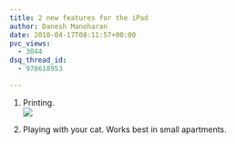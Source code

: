 ```yaml
---
title: 2 new features for the iPad
author: Danesh Manoharan
date: 2010-04-17T08:11:57+00:00
pvc_views:
  - 3044
dsq_thread_id:
  - 970618953

---
```

1. Printing.  
![](/wp-content/uploads/2010/04/blogipadprintingbig-450x337.jpg)

2. Playing with your cat. Works best in small apartments.